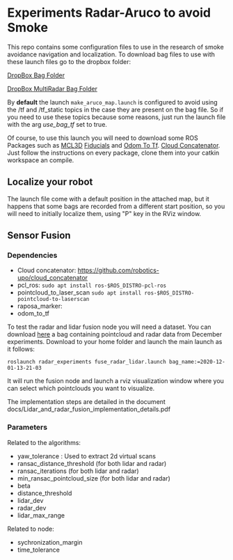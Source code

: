 # Experiments Radar-Aruco to avoid Smoke

This repo contains some configuration files to use in the research of smoke avoidance navigation and localization.
To download bag files to use with these launch files go to the dropbox folder:

[DropBox Bag Folder](https://www.dropbox.com/sh/kt2q8ulnx4171dk/AACkiA1Xx5g9ah2zWdHbek7Fa?dl=0)

[DropBox MultiRadar Bag Folder](https://www.dropbox.com/sh/k868avekgrstwzs/AADj7J1sI7gRccPbI_15fMdOa?dl=0)

By **default** the launch ```make_aruco_map.launch``` is configured to avoid using the /tf and /tf_static topics in the case they are present on the bag file. So if you need to use these topics because some reasons, just run the launch file with the arg *use_bag_tf* set to true.

Of course, to use this launch you will need to download some ROS Packages such as [MCL3D](https://github.com/robotics-upo/mcl3d/) [Fiducials](https://github.com/robotics-upo/fiducials) and [Odom To Tf](https://github.com/robotics-upo/odom_to_tf). [Cloud Concatenator](https://github.com/robotics-upo/cloud_concatenator). Just follow the instructions on every package, clone them into your catkin workspace an compile.

## Localize your robot

The launch file come with a default position in the attached map, but it happens that some bags are recorded from a different start position, so you will need to initially localize them, using "P" key in the RViz window.

## Sensor Fusion

### Dependencies
    
- Cloud concatenator: https://github.com/robotics-upo/cloud_concatenator
- pcl_ros: ```sudo apt install ros-$ROS_DISTRO-pcl-ros```
- pointcloud_to_laser_scan ```sudo apt install ros-$ROS_DISTRO-pointcloud-to-laserscan```
- raposa_marker: 
- odom_to_tf

To test the radar and lidar fusion node you will need a dataset. You can download [here](https://www.dropbox.com/s/qr5nr5gbng1jflh/2020-12-01-13-21-03.bag?dl=0) a bag containing pointcloud and radar data from December experiments. Download to your home folder and launch the main launch as it follows:

```
roslaunch radar_experiments fuse_radar_lidar.launch bag_name:=2020-12-01-13-21-03
```

It will run the fusion node and launch a rviz visualization window where you can select which pointclouds you want to visualize.

The implementation steps are detailed in the document docs/Lidar_and_radar_fusion_implementation_details.pdf 

### Parameters

Related to the algorithms:

- yaw_tolerance : Used to extract 2d virtual scans
- ransac_distance_threshold (for both lidar and radar)
- ransac_iterations (for both lidar and radar)
- min_ransac_pointcloud_size (for both lidar and radar)
- beta
- distance_threshold
- lidar_dev
- radar_dev
- lidar_max_range

Related to node:

- sychronization_margin
- time_tolerance